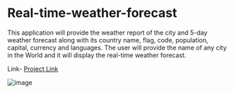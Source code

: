 # Real-time-weather-forecast

This application will provide the weather report of the city and 5-day weather forecast along with its country name, flag, code, population, capital, currency and languages. The user will provide the name of any city in the World and it will display the real-time weather forecast. 

Link- [Project Link](https://wandering-crested-lark-3447.flowforge.cloud/weather/dashboard)

![image](https://github.com/jumankaushik/Real-time-weather-forecast/assets/106555772/9fca1f80-e596-4cf6-87f2-558b38aee11c)
